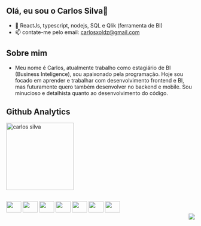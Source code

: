 ## Olá, eu sou o Carlos Silva👋

- 🌱 ReactJs, typescript, nodejs, SQL e Qlik (ferramenta de BI)
- 📫 contate-me pelo email: carlosxoldz@gmail.com

## Sobre mim
- Meu nome é Carlos, atualmente trabalho como estagiário de BI (Business Inteligence), sou apaixonado pela programação. Hoje sou focado em aprender e trabalhar com desenvolvimento frontend e BI, mas futuramente quero também desenvolver no backend e mobile. Sou minucioso e detalhista quanto ao desenvolvimento do código.

## Github Analytics
<div> 
    <img height="180em" src="https://github-readme-stats.vercel.app/api?username=carlinxoldz&show_icons=true&theme=dark" alt="carlos silva" />
<div/>


##    


<div >
   
  <img src="https://cdn.jsdelivr.net/gh/devicons/devicon/icons/css3/css3-original.svg" height="30" width="40" />
  <img src="https://cdn.jsdelivr.net/gh/devicons/devicon/icons/html5/html5-original.svg" height="30" width="40"  />
  <img src="https://cdn.jsdelivr.net/gh/devicons/devicon/icons/javascript/javascript-original.svg" height="30" width="40" />
  <img src="https://cdn.jsdelivr.net/gh/devicons/devicon/icons/typescript/typescript-plain.svg" height="30" width="40" />
  <img src="https://cdn.jsdelivr.net/gh/devicons/devicon/icons/nodejs/nodejs-original.svg" height="30" width="40" />
  <img src="https://cdn.jsdelivr.net/gh/devicons/devicon/icons/react/react-original.svg" height="30" width="40" />
  <img src="https://cdn.jsdelivr.net/gh/devicons/devicon/icons/sass/sass-original.svg" height="30" width="40" />
  
   
  <div>
    <a href="https://www.linkedin.com/in/carlos-guilherme-de-sousa-silva-12b67b190/" target="_blank">  
      <img src="https://img.shields.io/badge/LinkedIn-0077B5?style=for-the-badge&logo=linkedin&logoColor=white" align="right"/>
    <a/> 
  <div/>
<div/> 
